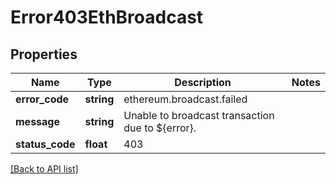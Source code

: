 # Error403EthBroadcast

## Properties

Name | Type | Description | Notes
------------ | ------------- | ------------- | -------------
**error_code** | **string** | ethereum.broadcast.failed |
**message** | **string** | Unable to broadcast transaction due to ${error}. |
**status_code** | **float** | 403 |

[[Back to API list]](../../README.md#api-endpoints)

